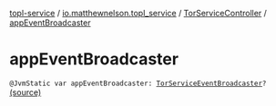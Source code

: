 [topl-service](../../index.md) / [io.matthewnelson.topl_service](../index.md) / [TorServiceController](index.md) / [appEventBroadcaster](./app-event-broadcaster.md)

# appEventBroadcaster

`@JvmStatic var appEventBroadcaster: `[`TorServiceEventBroadcaster`](../../io.matthewnelson.topl_service.service.components.onionproxy.model/-tor-service-event-broadcaster/index.md)`?` [(source)](https://github.com/05nelsonm/TorOnionProxyLibrary-Android/blob/master/topl-service/src/main/java/io/matthewnelson/topl_service/TorServiceController.kt#L357)